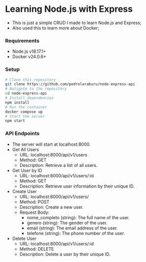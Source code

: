 # Learning Node.js with Express
- This is just a simple CRUD I made to learn Node.js and Express;
- Also used this to learn more about Docker;
### Requirements
- Node.js v18.17.1+
- Docker v24.0.6+

### Setup
```bash
# Clone this repository
git clone https://github.com/pedrolaraburu/node-express-api
# Natigate to the repository
cd node-express-api
# Install dependencies
npm install
# Run the container
docker compose up
# Start the server
npm start
```

### API Endpoints
- The server will start at localhost:8000.
- Get All Users
    - URL: localhost:8000/api/v1/users
    - Method: GET
    - Description: Retrieve a list of all users.
- Get User by ID
    - URL: localhost:8000/api/v1/users/:id
    - Method: GET
    - Description: Retrieve user information by their unique ID.
- Create User
    - URL: localhost:8000/api/v1/users/
    - Method: POST
    - Description: Create a new user.
    - Request Body:
        - nome_completo (string): The full name of the user.
        - genero (string): The gender of the user.
        - email (string): The email address of the user.
        - telefone (string): The phone number of the user.
- Delete User
    - URL: localhost:8000/api/v1/users/:id
    - Method: DELETE
    - Description: Delete a user by their unique ID.